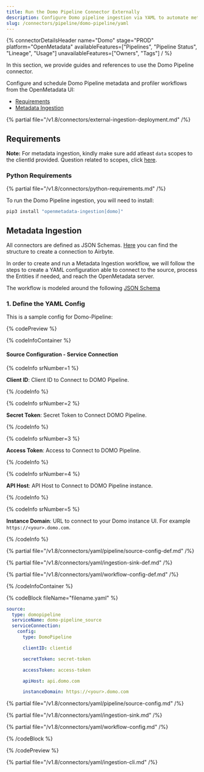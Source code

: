 ```yaml
---
title: Run the Domo Pipeline Connector Externally
description: Configure Domo pipeline ingestion via YAML to automate metadata flow from dashboards and datasets into your governance platform.
slug: /connectors/pipeline/domo-pipeline/yaml
---
```


{% connectorDetailsHeader
name="Domo"
stage="PROD"
platform="OpenMetadata"
availableFeatures=["Pipelines", "Pipeline Status", "Lineage", "Usage"]
unavailableFeatures=["Owners", "Tags"]
/ %}


In this section, we provide guides and references to use the Domo Pipeline connector.

Configure and schedule Domo Pipeline metadata and profiler workflows from the OpenMetadata UI:

- [Requirements](#requirements)
- [Metadata Ingestion](#metadata-ingestion)

{% partial file="/v1.8/connectors/external-ingestion-deployment.md" /%}

## Requirements

**Note:** For metadata ingestion, kindly make sure add atleast `data` scopes to the clientId provided.
Question related to scopes, click [here](https://developer.domo.com/portal/1845fc11bbe5d-api-authentication).

### Python Requirements

{% partial file="/v1.8/connectors/python-requirements.md" /%}

To run the Domo Pipeline ingestion, you will need to install:

```bash
pip3 install "openmetadata-ingestion[domo]"
```

## Metadata Ingestion

All connectors are defined as JSON Schemas.
[Here](https://github.com/open-metadata/OpenMetadata/blob/main/openmetadata-spec/src/main/resources/json/schema/entity/services/connections/pipeline/airbyteConnection.json)
you can find the structure to create a connection to Airbyte.

In order to create and run a Metadata Ingestion workflow, we will follow
the steps to create a YAML configuration able to connect to the source,
process the Entities if needed, and reach the OpenMetadata server.

The workflow is modeled around the following
[JSON Schema](https://github.com/open-metadata/OpenMetadata/blob/main/openmetadata-spec/src/main/resources/json/schema/metadataIngestion/workflow.json)

### 1. Define the YAML Config

This is a sample config for Domo-Pipeline:

{% codePreview %}

{% codeInfoContainer %}

#### Source Configuration - Service Connection

{% codeInfo srNumber=1 %}

**Client ID**: Client ID to Connect to DOMO Pipeline.

{% /codeInfo %}

{% codeInfo srNumber=2 %}

**Secret Token**: Secret Token to Connect DOMO Pipeline.


{% /codeInfo %}

{% codeInfo srNumber=3 %}

**Access Token**: Access to Connect to DOMO Pipeline.


{% /codeInfo %}

{% codeInfo srNumber=4 %}

**API Host**:  API Host to Connect to DOMO Pipeline instance.


{% /codeInfo %}

{% codeInfo srNumber=5 %}

**Instance Domain**: URL to connect to your Domo instance UI. For example `https://<your>.domo.com`.


{% /codeInfo %}


{% partial file="/v1.8/connectors/yaml/pipeline/source-config-def.md" /%}

{% partial file="/v1.8/connectors/yaml/ingestion-sink-def.md" /%}

{% partial file="/v1.8/connectors/yaml/workflow-config-def.md" /%}

{% /codeInfoContainer %}

{% codeBlock fileName="filename.yaml" %}

```yaml {% isCodeBlock=true %}
source:
  type: domopipeline
  serviceName: domo-pipeline_source
  serviceConnection:
    config:
      type: DomoPipeline
```
```yaml {% srNumber=1 %}
      clientID: clientid
```
```yaml {% srNumber=2 %}
      secretToken: secret-token
```
```yaml {% srNumber=3 %}
      accessToken: access-token
```
```yaml {% srNumber=4 %}
      apiHost: api.domo.com
```
```yaml {% srNumber=5 %}
      instanceDomain: https://<your>.domo.com
```

{% partial file="/v1.8/connectors/yaml/pipeline/source-config.md" /%}

{% partial file="/v1.8/connectors/yaml/ingestion-sink.md" /%}

{% partial file="/v1.8/connectors/yaml/workflow-config.md" /%}

{% /codeBlock %}

{% /codePreview %}

{% partial file="/v1.8/connectors/yaml/ingestion-cli.md" /%}
